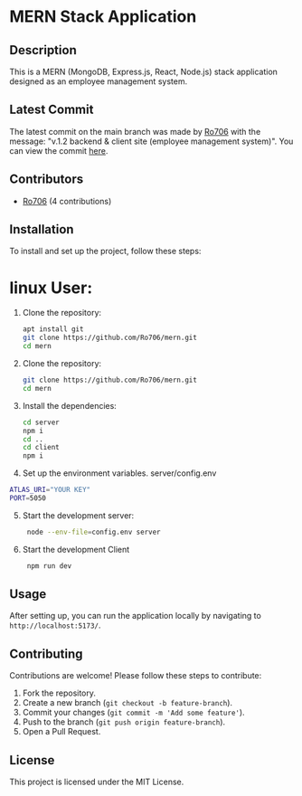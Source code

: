
# MERN Stack Application

## Description
This is a MERN (MongoDB, Express.js, React, Node.js) stack application designed as an employee management system. 

## Latest Commit
The latest commit on the main branch was made by [Ro706](https://github.com/Ro706) with the message: "v.1.2 backend & client site (employee management system)". You can view the commit [here](https://github.com/Ro706/mern/commit/d5d246e58ccd632fda5e266ccaa0a795afa289e6).

## Contributors
- [Ro706](https://github.com/Ro706) (4 contributions)

## Installation
To install and set up the project, follow these steps:

# linux User: 
1. Clone the repository:
    ```bash
    apt install git
    git clone https://github.com/Ro706/mern.git
    cd mern
    ```
1. Clone the repository:
    ```bash
    git clone https://github.com/Ro706/mern.git
    cd mern
    ```

2. Install the dependencies:
    ```bash
    cd server
    npm i
    cd ..
    cd client
    npm i
    ```

3. Set up the environment variables.
server/config.env
```bash
ATLAS_URI="YOUR KEY"
PORT=5050
```

5. Start the development server:
    ```bash
     node --env-file=config.env server
    ```
6. Start the development Client
   ```bash
    npm run dev
   ```
## Usage
After setting up, you can run the application locally by navigating to ` http://localhost:5173/`.

## Contributing
Contributions are welcome! Please follow these steps to contribute:

1. Fork the repository.
2. Create a new branch (`git checkout -b feature-branch`).
3. Commit your changes (`git commit -m 'Add some feature'`).
4. Push to the branch (`git push origin feature-branch`).
5. Open a Pull Request.

## License
This project is licensed under the MIT License.
